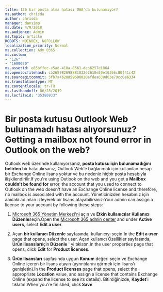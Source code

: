 ```yaml
---
title: 126 bir posta alma hatası OWA'da bulunamıyor?
ms.author: chrisda
author: chrisda
manager: dansimp
ms.date: 4/9/2018
ms.audience: Admin
ms.topic: article
ROBOTS: NOINDEX, NOFOLLOW
localization_priority: Normal
ms.collection: Adm_O365
ms.custom:
- "126"
- "1600020"
ms.assetid: e85bffec-e5ad-418a-8561-dab6257e1864
ms.openlocfilehash: cb26898269888183262618e20e10366c80f41c42
ms.sourcegitcommit: 5fb7a4b28859690020efdea630d03e70cc0e6334
ms.translationtype: MT
ms.contentlocale: tr-TR
ms.lasthandoff: 06/28/2019
ms.locfileid: "35386933"
---
```

# <a name="getting-a-mailbox-not-found-error-in-outlook-on-the-web"></a><span data-ttu-id="14b4d-102">Bir posta kutusu Outlook Web bulunamadı hatası alıyorsunuz?</span><span class="sxs-lookup"><span data-stu-id="14b4d-102">Getting a mailbox not found error in Outlook on the web?</span></span>

<span data-ttu-id="14b4d-103">Outlook web üzerinde kullanıyorsanız, **posta kutusu için bulunamadığını belirten** bir hata alırsanız, Outlook Web'e bağlanmak için kullanılan hesap bir Exchange Online lisans yoktur ve bu nedenle hiçbir posta hesabıyla ilişkilendirilir.</span><span class="sxs-lookup"><span data-stu-id="14b4d-103">If you're using Outlook on the web and you get a **Mailbox couldn't be found for** error, the account that you used to connect to Outlook on the web doesn't have an Exchange Online license and therefore, no mailbox is associated with the account.</span></span> <span data-ttu-id="14b4d-104">Yöneticinizden hesabınız için aaıdaki adımları izleyerek bir lisans atayabilirsiniz:</span><span class="sxs-lookup"><span data-stu-id="14b4d-104">Your admin can assign a license to your account by following these steps:</span></span>

1. <span data-ttu-id="14b4d-105">[Microsoft 365 Yönetim Merkezi'ni](https://portal.office.com/adminportal/home#/homepage) açın ve **Etkin kullanıcılar** **Kullanıcı Düzenle**seçin.</span><span class="sxs-lookup"><span data-stu-id="14b4d-105">Open the [Microsoft 365 admin center](https://portal.office.com/adminportal/home#/homepage) and under **Active users**, select **Edit a user**.</span></span>

2. <span data-ttu-id="14b4d-106">Açan **bir kullanıcı Düzenle** sayfasında, kullanıcıyı seçin.</span><span class="sxs-lookup"><span data-stu-id="14b4d-106">In the **Edit a user** page that opens, select the user.</span></span> <span data-ttu-id="14b4d-107">Açan kullanıcı Özellikler sayfasında, **Ürün lisansları**için **Düzenle** ' yi tıklatın.</span><span class="sxs-lookup"><span data-stu-id="14b4d-107">In the user properties page that opens, click **Edit** for **Product licenses**.</span></span>

3. <span data-ttu-id="14b4d-108">**Ürün lisansları** sayfasında uygun **Konum** değeri seçin ve Exchange Online içeren bir lisans atayın (ayrıntılarını görmek için lisans'ı genişletin).</span><span class="sxs-lookup"><span data-stu-id="14b4d-108">In the **Product licenses** page that opens, select the appropriate **Location** value, and assign a license that contains Exchange Online (expand the license to see its details).</span></span> <span data-ttu-id="14b4d-109">Bitirdiğinizde, **Kaydet**'i tıklatın.</span><span class="sxs-lookup"><span data-stu-id="14b4d-109">When you're finished, click **Save**.</span></span>
